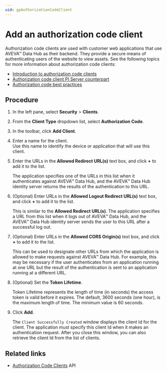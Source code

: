 ```yaml
---
uid: gpAuthorizationCodeClient
---
```

# Add an authorization code client

Authorization code clients are used with customer web applications that use AVEVA&trade; Data Hub as their backend. They provide a secure means of authenticating users of the website to view assets. See the following topics for more information about authorization code clients:

- [Introduction to authorization code clients](xref:ccClients#authorization-code-client)
- [Authorization code client PI Server counterpart](xref:ccClients#authorization-code-pi-server)
- [Authorization code best practices](xref:ccClients#authorization-code-bp)

## Procedure

1. In the left pane, select **Security** > **Clients**.

1. From the **Client Type** dropdown list, select **Authorization Code**.

1. In the toolbar, click **Add Client**.

1. Enter a name for the client.  
   Use this name to identify the device or application that will use this client.

1. Enter the URLs in the **Allowed Redirect URL(s)** text box, and click **+** to add it to the list.

   The application specifies one of the URLs in this list when it authenticates against AVEVA&trade; Data Hub, and the AVEVA&trade; Data Hub identity server returns the results of the authentication to this URL.

1. (Optional) Enter URLs in the **Allowed Logout Redirect URL(s)** text box, and click **+** to add it to the list. 

   This is similar to the **Allowed Redirect URL(s)**. The application specifies a URL from this list when it logs out of AVEVA&trade; Data Hub, and the AVEVA&trade; Data Hub identity server sends the user to this URL after a successful log out.

1. (Optional) Enter URLs in the **Allowed CORS Origin(s)** text box, and click **+** to add it to the list.  

   This can be used to designate other URLs from which the application is allowed to make requests against AVEVA&trade; Data Hub. For example, this may be necessary if the user authenticates from an application running at one URL but the result of the authentication is sent to an application running at a different URL.
   
1. (Optional) Set the **Token Lifetime**.  

   Token Lifetime represents the length of time (in seconds) the access token is valid before it expires. The default, 3600 seconds (one hour), is the maximum length of time. The minimum value is 60 seconds.

1. Click **Add**.  

   The `Client Successfully Created` window displays the client Id for the client. The application must specify this client Id when it makes an authentication request. After you close this window, you can also retrieve the client Id from the list of clients.

## Related links

- [Authorization Code Clients](xref:identity-authorization-code-clients) API
